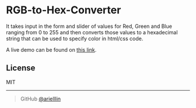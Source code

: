 # RGB-to-Hex-Converter

It takes input in the form and slider of values for Red, Green and Blue ranging from 0 to 255 and then converts those values to a hexadecimal string that can be used to specify color in html/css code.

A live demo can be found on [this link](https://arielllin.github.io/RGB-to-Hex-Converter/). 


## License

MIT

---

> GitHub [@arielllin](https://github.com/arielllin)
